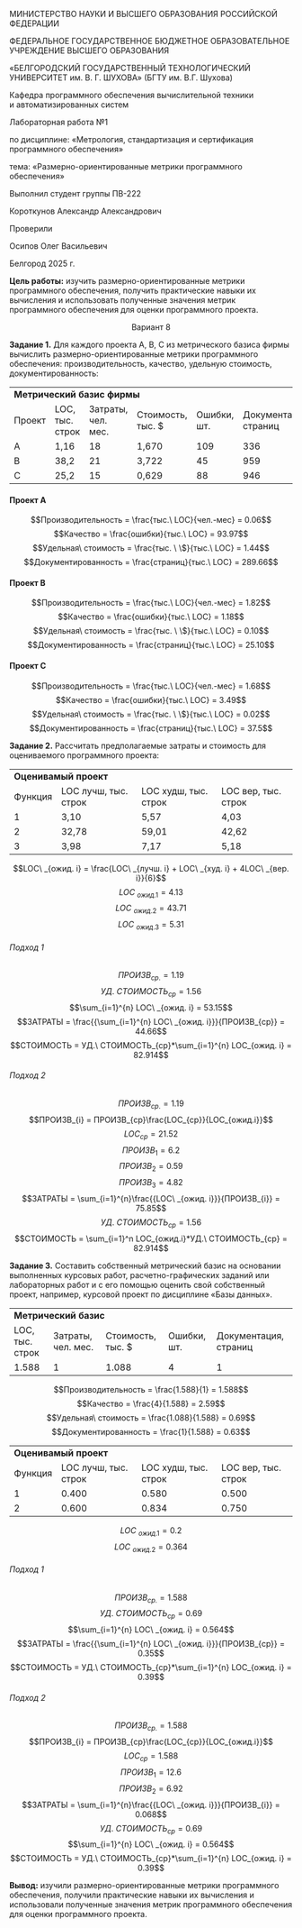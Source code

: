 <div class="title">
	<div class="header">
		<p>МИНИСТЕРСТВО НАУКИ И ВЫСШЕГО ОБРАЗОВАНИЯ РОССИЙСКОЙ ФЕДЕРАЦИИ</p>
		<p>ФЕДЕРАЛЬНОЕ ГОСУДАРСТВЕННОЕ БЮДЖЕТНОЕ ОБРАЗОВАТЕЛЬНОЕ УЧРЕЖДЕНИЕ ВЫСШЕГО ОБРАЗОВАНИЯ</p>
		<p class="header__university-name">«БЕЛГОРОДСКИЙ ГОСУДАРСТВЕННЫЙ ТЕХНОЛОГИЧЕСКИЙ УНИВЕРСИТЕТ им. В. Г. ШУХОВА» (БГТУ им. В.Г. Шухова)</p>
		<p>Кафедра программного обеспечения вычислительной техники и автоматизированных систем<p>
	</div>
	<div class="main">
		<p class="main__title">Лабораторная работа №1</p>
		<p class="main__subject">по дисциплине: «Метрология, стандартизация и сертификация программного обеспечения»</p>
		<p class="main__topic">тема: «Размерно-ориентированные метрики программного обеспечения»</p>
	</div>
	<div class="footer">
		<div class="footer__student-info">
			<p class="footer__student-info__title">Выполнил студент группы ПВ-222</p>
			<p class="footer__student-info__item">Короткунов Александр Александрович</p>
		</div>
		<div class="footer__teachers-info">
			<p class="footer__teachers-info__title">Проверили</p>
			<p class="footer_teachers-info__item">Осипов Олег Васильевич</p>
		</div>
	</div>
	<div class="date">
		<p>Белгород 2025 г.</p>
	</div>
</div>


**Цель работы:** изучить размерно-ориентированные метрики программного обеспечения, получить практические навыки их вычисления и использовать полученные значения метрик программного обеспечения для оценки программного проекта.

<center>Вариант 8</center>

**Задание 1.** Для каждого проекта А, В, С из метрического базиса фирмы вычислить размерно-ориентированные метрики программного обеспечения: производительность, качество, удельную стоимость, документированность:

<table class="text-center" style="width: 100%">
	<tr>
		<td style="font-weight: bold;" colspan="6">Метрический базис фирмы</td>
	</tr>
	<tr>
		<td>Проект</td>
		<td>LOC, тыс. строк</td>
		<td>Затраты, чел. мес.</td>
		<td>Стоимость, тыс. $</td>
		<td>Ошибки, шт.</td>
		<td>Документация, страниц</td>
	</tr>
	<tr>
		<td>A</td>
		<td>1,16</td>
		<td>18</td>
		<td>1,670</td>
		<td>109</td>
		<td>336</td>
	</tr>
	<tr>
		<td>B</td>
		<td>38,2</td>
		<td>21</td>
		<td>3,722</td>
		<td>45</td>
		<td>959</td>
	</tr>
	<tr>
		<td>C</td>
		<td>25,2</td>
		<td>15</td>
		<td>0,629</td>
		<td>88</td>
		<td>946</td>
	</tr>
</table>

#### Проект А

$$Производительность = \frac{тыс.\ LOC}{чел.-мес} = 0.06$$
$$Качество = \frac{ошибки}{тыс.\ LOC} = 93.97$$
$$Удельная\ стоимость = \frac{тыс. \ \$}{тыс.\ LOC} = 1.44$$
$$Документированность = \frac{страниц}{тыс.\ LOC} = 289.66$$

#### Проект B

$$Производительность = \frac{тыс.\ LOC}{чел.-мес} = 1.82$$
$$Качество = \frac{ошибки}{тыс.\ LOC} = 1.18$$
$$Удельная\ стоимость = \frac{тыс. \ \$}{тыс.\ LOC} = 0.10$$
$$Документированность = \frac{страниц}{тыс.\ LOC} = 25.10$$

#### Проект C

$$Производительность = \frac{тыс.\ LOC}{чел.-мес} = 1.68$$
$$Качество = \frac{ошибки}{тыс.\ LOC} = 3.49$$
$$Удельная\ стоимость = \frac{тыс. \ \$}{тыс.\ LOC} = 0.02$$
$$Документированность = \frac{страниц}{тыс.\ LOC} = 37.5$$

**Задание 2.** Рассчитать предполагаемые затраты и стоимость для оцениваемого программного проекта:

<table class="text-center" style="width: 100%">
	<tr>
		<td style="font-weight: bold;" colspan="4">Оценивамый проект</td>
	</tr>
	<tr>
		<td>Функция</td>
		<td>LOC лучш, тыс. строк</td>
		<td>LOC худш, тыс. строк</td>
		<td>LOC вер, тыс. строк</td>
	</tr>
	<tr>
		<td>1</td>
		<td>3,10</td>
		<td>5,57</td>
		<td>4,03</td>
	</tr>
	<tr>
		<td>2</td>
		<td>32,78</td>
		<td>59,01</td>
		<td>42,62</td>
	</tr>
	<tr>
		<td>3</td>
		<td>3,98</td>
		<td>7,17</td>
		<td>5,18</td>
	</tr>
</table>

$$LOC\ _{ожид. i} = \frac{LOC\ _{лучш. i} + LOC\ _{худ. i} + 4LOC\ _{вер. i}}{6}$$
$$LOC\ _{ожид.1} = 4.13$$
$$LOC\ _{ожид.2} = 43.71$$
$$LOC\ _{ожид.3} = 5.31$$

###### Подход 1

$$ПРОИЗВ_{ср.} = 1.19$$
$$УД.\ СТОИМОСТЬ_{ср} = 1.56$$
$$\sum_{i=1}^{n} LOC\ _{ожид. i} = 53.15$$
$$ЗАТРАТЫ = \frac{{\sum_{i=1}^{n} LOC\ _{ожид. i}}}{ПРОИЗВ_{ср}} = 44.66$$
$$СТОИМОСТЬ = УД.\ СТОИМОСТЬ_{ср}*\sum_{i=1}^{n} LOC_{ожид. i} = 82.914$$

###### Подход 2

$$ПРОИЗВ_{ср.} = 1.19$$
$$ПРОИЗВ_{i} = ПРОИЗВ_{ср}\frac{LOC_{ср}}{LOC_{ожид.i}}$$
$$LOC_{ср} = 21.52$$
$$ПРОИЗВ_{1} = 6.2$$
$$ПРОИЗВ_{2} = 0.59$$
$$ПРОИЗВ_{3} = 4.82$$
$$ЗАТРАТЫ = \sum_{i=1}^{n}\frac{{LOC\ _{ожид. i}}}{ПРОИЗВ_{i}} = 75.85$$
$$УД.\ СТОИМОСТЬ_{ср} = 1.56$$
$$СТОИМОСТЬ = \sum_{i=1}^n LOC_{ожид.i}*УД.\ СТОИМОСТЬ_{ср} = 82.914$$

**Задание 3.** Составить собственный метрический базис на основании выполненных курсовых работ, расчетно-графических заданий или лабораторных работ и с его помощью оценить свой собственный проект, например, курсовой проект по дисциплине «Базы данных».

<table class="text-center" style="width: 100%">
	<tr>
		<td style="font-weight: bold;" colspan="6">Метрический базис</td>
	</tr>
	<tr>
		<td>LOC, тыс. строк</td>
		<td>Затраты, чел. мес.</td>
		<td>Стоимость, тыс. $</td>
		<td>Ошибки, шт.</td>
		<td>Документация, страниц</td>
	</tr>
	<tr>
		<td>1.588</td>
		<td>1</td>
		<td>1.088</td>
		<td>4</td>
		<td>1</td>
	</tr>
</table>

$$Производительность = \frac{1.588}{1} = 1.588$$
$$Качество = \frac{4}{1.588} = 2.59$$
$$Удельная\ стоимость = \frac{1.088}{1.588} = 0.69$$
$$Документированность = \frac{1}{1.588} = 0.63$$

<table class="text-center" style="width: 100%">
	<tr>
		<td style="font-weight: bold;" colspan="4">Оценивамый проект</td>
	</tr>
	<tr>
		<td>Функция</td>
		<td>LOC лучш, тыс. строк</td>
		<td>LOC худш, тыс. строк</td>
		<td>LOC вер, тыс. строк</td>
	</tr>
	<tr>
		<td>1</td>
		<td>0.400</td>
		<td>0.580</td>
		<td>0.500</td>
	</tr>
	<tr>
		<td>2</td>
		<td>0.600</td>
		<td>0.834</td>
		<td>0.750</td>
	</tr>
</table>

$$LOC\ _{ожид.1} = 0.2$$
$$LOC\ _{ожид.2} = 0.364$$

###### Подход 1

$$ПРОИЗВ_{ср.} = 1.588$$
$$УД.\ СТОИМОСТЬ_{ср} = 0.69$$
$$\sum_{i=1}^{n} LOC\ _{ожид. i} = 0.564$$
$$ЗАТРАТЫ = \frac{{\sum_{i=1}^{n} LOC\ _{ожид. i}}}{ПРОИЗВ_{ср}} = 0.35$$
$$СТОИМОСТЬ = УД.\ СТОИМОСТЬ_{ср}*\sum_{i=1}^{n} LOC_{ожид. i} = 0.39$$

###### Подход 2

$$ПРОИЗВ_{ср.} = 1.588$$
$$ПРОИЗВ_{i} = ПРОИЗВ_{ср}\frac{LOC_{ср}}{LOC_{ожид.i}}$$
$$LOC_{ср} = 1.588$$
$$ПРОИЗВ_{1} = 12.6$$
$$ПРОИЗВ_{2} = 6.92$$
$$ЗАТРАТЫ = \sum_{i=1}^{n}\frac{{LOC\ _{ожид. i}}}{ПРОИЗВ_{i}} = 0.068$$
$$УД.\ СТОИМОСТЬ_{ср} = 0.69$$
$$\sum_{i=1}^{n} LOC\ _{ожид. i} = 0.564$$
$$СТОИМОСТЬ = УД.\ СТОИМОСТЬ_{ср}*\sum_{i=1}^{n} LOC_{ожид. i} = 0.39$$

**Вывод:** изучили размерно-ориентированные метрики программного обеспечения, получили практические навыки их вычисления и использовали полученные значения метрик программного обеспечения для оценки программного проекта.